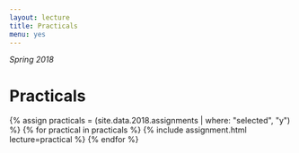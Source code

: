 ```yaml
---
layout: lecture
title: Practicals
menu: yes
---
```

*Spring 2018*

# Practicals


{% assign practicals = (site.data.2018.assignments | where: "selected", "y") %}
{% for practical in practicals %}
{% include assignment.html lecture=practical %}
{% endfor %}

